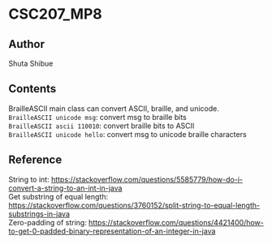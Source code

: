 # CSC207_MP8

## Author

Shuta Shibue

## Contents

BrailleASCII main class can convert ASCII, braille, and unicode.  
`BrailleASCII unicode msg`: convert msg to braille bits  
`BrailleASCII ascii 110010`: convert braille bits to ASCII  
`BrailleASCII unicode hello`: convert msg to unicode braille characters

## Reference

String to int: <https://stackoverflow.com/questions/5585779/how-do-i-convert-a-string-to-an-int-in-java>  
Get substring of equal length: <https://stackoverflow.com/questions/3760152/split-string-to-equal-length-substrings-in-java>  
Zero-padding of string: <https://stackoverflow.com/questions/4421400/how-to-get-0-padded-binary-representation-of-an-integer-in-java>  
